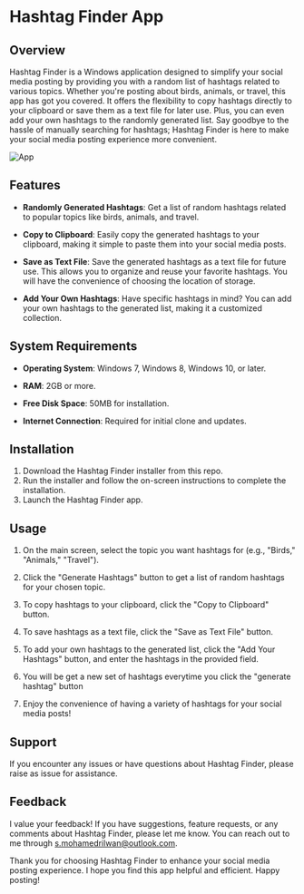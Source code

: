# Hashtag Finder App

## Overview

Hashtag Finder is a Windows application designed to simplify your social media posting by providing you with a random list of hashtags related to various topics. Whether you're posting about birds, animals, or travel, this app has got you covered. It offers the flexibility to copy hashtags directly to your clipboard or save them as a text file for later use. Plus, you can even add your own hashtags to the randomly generated list. Say goodbye to the hassle of manually searching for hashtags; Hashtag Finder is here to make your social media posting experience more convenient.

![App](https://github.com/Mohamed-rilwan/Hashtag-Finder/assets/44545353/a1ac989c-f8de-424d-b4b2-45dc1b426c59)


## Features

- **Randomly Generated Hashtags**: Get a list of random hashtags related to popular topics like birds, animals, and travel.

- **Copy to Clipboard**: Easily copy the generated hashtags to your clipboard, making it simple to paste them into your social media posts.

- **Save as Text File**: Save the generated hashtags as a text file for future use. This allows you to organize and reuse your favorite hashtags. You will have the convenience of choosing the location of storage.

- **Add Your Own Hashtags**: Have specific hashtags in mind? You can add your own hashtags to the generated list, making it a customized collection.

## System Requirements

- **Operating System**: Windows 7, Windows 8, Windows 10, or later.

- **RAM**: 2GB or more.

- **Free Disk Space**: 50MB for installation.

- **Internet Connection**: Required for initial clone and updates.

## Installation

1. Download the Hashtag Finder installer from this repo.
2. Run the installer and follow the on-screen instructions to complete the installation.
3. Launch the Hashtag Finder app.

## Usage

1. On the main screen, select the topic you want hashtags for (e.g., "Birds," "Animals," "Travel").

2. Click the "Generate Hashtags" button to get a list of random hashtags for your chosen topic.

3. To copy hashtags to your clipboard, click the "Copy to Clipboard" button.

4. To save hashtags as a text file, click the "Save as Text File" button.

5. To add your own hashtags to the generated list, click the "Add Your Hashtags" button, and enter the hashtags in the provided field.

6.  You will be get a new set of hashtags everytime you click the "generate hashtag" button

7. Enjoy the convenience of having a variety of hashtags for your social media posts!

## Support

If you encounter any issues or have questions about Hashtag Finder, please raise as issue for assistance. 

## Feedback

I value your feedback! If you have suggestions, feature requests, or any comments about Hashtag Finder, please let me know. You can reach out to me through s.mohamedrilwan@outlook.com.


Thank you for choosing Hashtag Finder to enhance your social media posting experience. I hope you find this app helpful and efficient. Happy posting!
